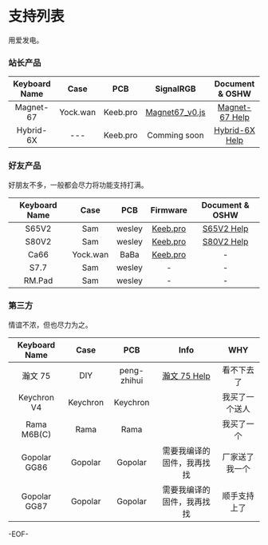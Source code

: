 # 支持列表

用爱发电。

### 站长产品

| Keyboard Name |   Case   |   PCB    |                                       SignalRGB                                       |          Document & OSHW           |
| :-----------: | :------: | :------: | :-----------------------------------------------------------------------------------: | :--------------------------------: |
|   Magnet-67   | Yock.wan | Keeb.pro | [Magnet67_v0.js](/SignalRGB/KeebPro_magnet67/KeebPro_SignalRGB_Magnet67.js ':ignore') | [Magnet-67 Help](/kb/Magnet-67.md) |
|   Hybrid-6X   |   ---    | Keeb.pro |                                     Comming soon                                      | [Hybrid-6X Help](/kb/Hybrid-6x.md) |

### 好友产品

好朋友不多，一般都会尽力将功能支持打满。

| Keyboard Name |   Case   |  PCB   |                       Firmware                        |      Document & OSHW       |
| :-----------: | :------: | :----: | :---------------------------------------------------: | :------------------------: |
|     S65V2     |   Sam    | wesley | [Keeb.pro](https://github.com/KeebProStudio/firmware) | [S65V2 Help](/kb/s65v2.md) |
|     S80V2     |   Sam    | wesley | [Keeb.pro](https://github.com/KeebProStudio/firmware) | [S80V2 Help](/kb/s80v2.md) |
|     Ca66      | Yock.wan |  BaBa  | [Keeb.pro](https://github.com/KeebProStudio/firmware) |             -              |
|     S7.7      |   Sam    | wesley |                           -                           |             -              |
|    RM.Pad     |   Sam    | wesley |                           -                           |             -              |

### 第三方

情谊不浓，但也尽力为之。

| Keyboard Name |   Case   |     PCB     |                Info                 |      WHY       |
| :-----------: | :------: | :---------: | :---------------------------------: | :------------: |
|    瀚文 75    |   DIY    | peng-zhihui | [瀚文 75 Help](/kb/HelloWorld75.md) |   看不下去了   |
|  Keychron V4  | Keychron |  Keychron   |                                     | 我买了一个送人 |
|  Rama M6B(C)  |   Rama   |    Rama     |                                     |   我买了一个   |
| Gopolar GG86  | Gopolar  |   Gopolar   |     需要我编译的固件，我再找找      | 厂家送了我一个 |
| Gopolar GG87  | Gopolar  |   Gopolar   |     需要我编译的固件，我再找找      |  顺手支持上了  |

-EOF-
